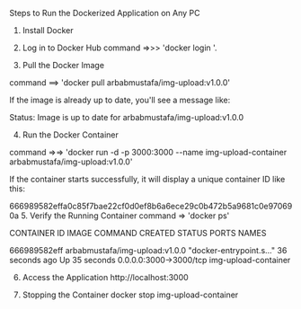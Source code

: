Steps to Run the Dockerized Application on Any PC

1. Install Docker
2. Log in to Docker Hub
   command =>>> 'docker login '.

3. Pull the Docker Image

command ==> 'docker pull arbabmustafa/img-upload:v1.0.0'

If the image is already up to date, you'll see a message like:

Status: Image is up to date for arbabmustafa/img-upload:v1.0.0

4. Run the Docker Container

command =>=> 'docker run -d -p 3000:3000 --name img-upload-container arbabmustafa/img-upload:v1.0.0'

If the container starts successfully, it will display a unique container ID like this:

666989582effa0c85f7bae22cf0d0ef8b6a6ece29c0b472b5a9681c0e970690a 5. Verify the Running Container
command => 'docker ps'

CONTAINER ID IMAGE COMMAND CREATED STATUS PORTS NAMES

666989582eff arbabmustafa/img-upload:v1.0.0 "docker-entrypoint.s…" 36 seconds ago Up 35 seconds 0.0.0.0:3000->3000/tcp img-upload-container

6. Access the Application
   http://localhost:3000

7. Stopping the Container
   docker stop img-upload-container
